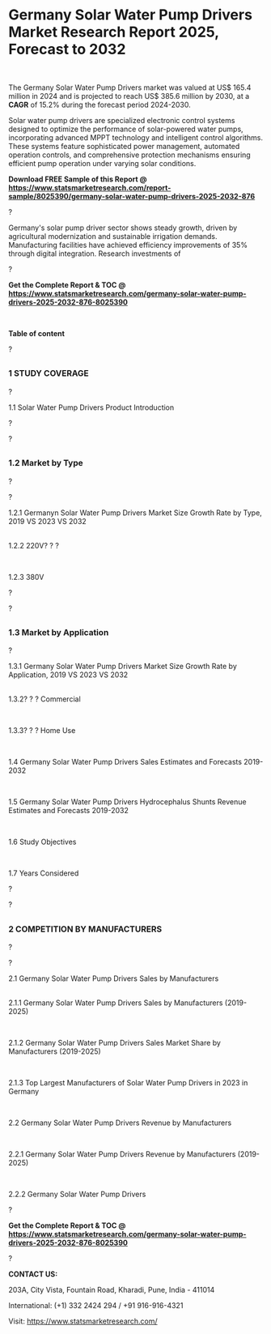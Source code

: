 <h1>Germany Solar Water Pump Drivers Market Research Report 2025, Forecast to 2032</h1><br/><p>The Germany Solar Water Pump Drivers market was valued at US$ 165.4 million in 2024 and is projected to reach US$ 385.6 million by 2030, at a <strong>CAGR</strong> of 15.2% during the forecast period 2024-2030.</p>
 
 
 
 <p>Solar water pump drivers are specialized electronic control systems designed to optimize the performance of solar-powered water pumps, incorporating advanced MPPT technology and intelligent control algorithms. These systems feature sophisticated power management, automated operation controls, and comprehensive protection mechanisms ensuring efficient pump operation under varying solar conditions.</p>
 
 
 
 <div><b>Download FREE Sample of this Report @ <a href="https://www.statsmarketresearch.com/download-free-sample/8025390/germany-solar-water-pump-drivers-2025-2032-876">https://www.statsmarketresearch.com/report-sample/8025390/germany-solar-water-pump-drivers-2025-2032-876</a></b></div>
 
 
 
 <p>? </p>
 
 
 
 <p>Germany&#39;s solar pump driver sector shows steady growth, driven by agricultural modernization and sustainable irrigation demands. Manufacturing facilities have achieved efficiency improvements of 35% through digital integration. Research investments of</p>
 
 
 
 <p>? </p>
 
 
 
 <div><b>Get the Complete Report & TOC @ <a href="https://www.statsmarketresearch.com/germany-solar-water-pump-drivers-2025-2032-876-8025390">https://www.statsmarketresearch.com/germany-solar-water-pump-drivers-2025-2032-876-8025390</a></b></div>
 
 
 
 <p><br />
 
 <b>Table of content</b></p>
 
 
 
 <p>? </p>
 
 
 
 <h2><span style="font-size:16px"><strong>1 STUDY COVERAGE</strong></span></h2>
 
 
 
 <p>? </p>
 
 
 
 <p>1.1 Solar Water Pump Drivers Product Introduction</p>
 
 
 
 <p>? </p>
 
 
 
 <p>? </p>
 
 
 
 <h2><span style="font-size:16px"><strong>1.2 Market by Type</strong></span></h2>
 
 
 
 <p>? </p>
 
 
 
 <p>? </p>
 
 
 
 <p>1.2.1 Germanyn Solar Water Pump Drivers Market Size Growth Rate by Type, 2019 VS 2023 VS 2032<br />
 
 <br />
 
 1.2.2 220V? ? ? <br />
 
 <br />
 
 1.2.3 380V<br />
 
 ? </p>
 
 
 
 <p>? </p>
 
 
 
 <h2><span style="font-size:16px"><strong>1.3 Market by Application</strong></span></h2>
 
 
 
 <p>? </p>
 
 
 
 <p>1.3.1 Germany Solar Water Pump Drivers Market Size Growth Rate by Application, 2019 VS 2023 VS 2032<br />
 
 <br />
 
 1.3.2? ? ? Commercial<br />
 
 <br />
 
 1.3.3? ? ? Home Use<br />
 
 <br />
 
 1.4 Germany Solar Water Pump Drivers Sales Estimates and Forecasts 2019-2032<br />
 
 <br />
 
 1.5 Germany Solar Water Pump Drivers Hydrocephalus Shunts Revenue Estimates and Forecasts 2019-2032<br />
 
 <br />
 
 1.6 Study Objectives<br />
 
 <br />
 
 1.7 Years Considered</p>
 
 
 
 <p>? </p>
 
 
 
 <p>? </p>
 
 
 
 <h2><span style="font-size:16px"><strong>2 COMPETITION BY MANUFACTURERS</strong></span></h2>
 
 
 
 <p>? </p>
 
 
 
 <p>? </p>
 
 
 
 <p>2.1 Germany Solar Water Pump Drivers Sales by Manufacturers<br />
 
 <br />
 
 2.1.1 Germany Solar Water Pump Drivers Sales by Manufacturers (2019-2025)<br />
 
 <br />
 
 2.1.2 Germany Solar Water Pump Drivers Sales Market Share by Manufacturers (2019-2025)<br />
 
 <br />
 
 2.1.3 Top Largest Manufacturers of Solar Water Pump Drivers in 2023 in Germany<br />
 
 <br />
 
 2.2 Germany Solar Water Pump Drivers Revenue by Manufacturers<br />
 
 <br />
 
 2.2.1 Germany Solar Water Pump Drivers Revenue by Manufacturers (2019-2025)<br />
 
 <br />
 
 2.2.2 Germany Solar Water Pump Drivers</p>
 
 
 
 <p>? </p>
 
 
 
 <div><b>Get the Complete Report & TOC @ <a href="https://www.statsmarketresearch.com/germany-solar-water-pump-drivers-2025-2032-876-8025390">https://www.statsmarketresearch.com/germany-solar-water-pump-drivers-2025-2032-876-8025390</a></b></div>
 
 
 
 <p>? </p>
 
 
 
 <p><b>CONTACT US:</b><br />
 
 203A, City Vista, Fountain Road, Kharadi, Pune, India - 411014<br />
 
 International: (+1) 332 2424 294 / +91 916-916-4321<br />
 
 Visit: <a href="https://www.statsmarketresearch.com/">https://www.statsmarketresearch.com/</a></p>